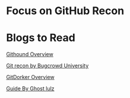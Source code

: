# Focus on GitHub Recon

# Blogs to Read 

[Githound Overview](https://tillsongalloway.com/finding-sensitive-information-on-github/index.html)

[Git recon by Bugcrowd University](https://github.com/bugcrowd/bugcrowd_university/blob/master/GitHub%20Recon/Bugcrowd%20University%20-%20GitHub%20Recon%20and%20Sensitive%20Data%20Exposure.pdf)

[GitDorker Overview](https://obheda12.medium.com/gitdorker-a-new-tool-for-manual-github-dorking-and-easy-bug-bounty-wins-92a0a0a6b8d5)

[Guide By Ghost lulz](https://medium.com/@ghostlulzhacks/github-osint-1e8a96f9fdb8)
